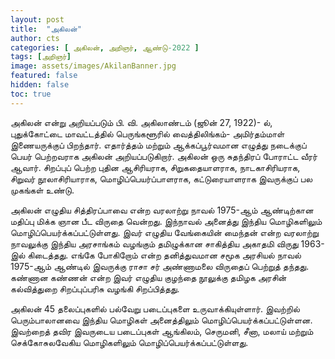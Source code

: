 ```yaml
---
layout: post
title:  "அகிலன்"
author: cts
categories: [ அகிலன், அறிஞர், ஆண்டு-2022 ]
tags: [அறிஞர்]
image: assets/images/AkilanBanner.jpg
featured: false
hidden: false
toc: true
---
```

அகிலன் என்று அறியப்படும் பி. வி. அகிலாண்டம் (ஜூன் 27, 1922)- ல், புதுக்கோட்டை மாவட்டத்தில் பெருங்களூரில் வைத்திலிங்கம்- அமிர்தம்மாள் இணையருக்குப் பிறந்தார். எதார்த்தம் மற்றும் ஆக்கப்பூர்வமான எழுத்து நடைக்குப் பெயர் பெற்றவராக அகிலன் அறியப்படுகிறார். அகிலன் ஒரு சுதந்திரப் போராட்ட வீரர் ஆவார். சிறப்புப் பெற்ற புதின ஆசிரியராக, சிறுகதையாளராக, நாடகாசிரியராக, சிறுவர் நூலாசிரியாராக, மொழிப்பெயர்ப்பாளராக, கட்டுரையாளராக இவருக்குப் பல முகங்கள் உண்டு.

அகிலன் எழுதிய சித்திரப்பாவை என்ற வரலாற்று நாவல் 1975-ஆம் ஆண்டிற்கான மதிப்பு மிக்க ஞான பீட விருதை வென்றது. இந்நாவல் அனைத்து இந்திய மொழிகளிலும் மொழிப்பெயர்க்கப்பட்டுள்ளது. இவர் எழுதிய வேங்கையின் மைந்தன் என்ற வரலாற்று நாவலுக்கு இந்திய அரசாங்கம் வழங்கும் தமிழுக்கான சாகித்திய அகாதமி விருது 1963-இல் கிடைத்தது. எங்கே போகிறோம் என்ற தனித்துவமான சமூக அரசியல் நாவல் 1975-ஆம் ஆண்டில் இவருக்கு ராசா சர் அண்ணாமலை விருதைப் பெற்றுத் தந்தது. கண்ணான கண்ணன் என்ற இவர் எழுதிய குழந்தை நூலுக்கு தமிழக அரசின் கல்வித்துறை சிறப்புப்பரிசு வழங்கி சிறப்பித்தது.

அகிலன் 45 தலைப்புகளில் பல்வேறு படைப்புகளை உருவாக்கியுள்ளார். இவற்றில் பெரும்பாலானவை இந்திய மொழிகள் அனைத்திலும் மொழிப்பெயர்க்கப்பட்டுள்ளன. இவற்றைத் தவிர இவருடைய படைப்புகள் ஆங்கிலம், செருமனி, சீனா, மலாய் மற்றும் செக்கோசுலவேகிய மொழிகளிலும் மொழிப்பெயர்க்கப்பட்டுள்ளது.
